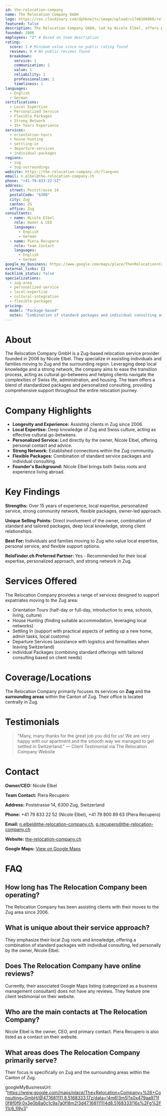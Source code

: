 ```yaml
---
id: the-relocation-company
name: The Relocation Company GmbH
logo: https://res.cloudinary.com/dphbnwjtx/image/upload/v1748166860/relocation_company_logo_kx651y.webp
featured: false
description: The Relocation Company GmbH, led by Nicole Elbel, offers personalized relocation services in Zug and surrounding areas. Local expertise since 2006.
founded: 2006
employees: "2" # Based on team description
rating:
  score: 1 # Minimum value since no public rating found
  reviews: 0 # No public reviews found
  breakdown:
    service: 1
    communication: 1
    value: 1
    reliability: 1
    professionalism: 1
    timeliness: 1
languages:
  - English
  - German
certifications:
  - Local Expertise
  - Personalized Service
  - Flexible Packages
  - Strong Network
  - 15+ Years Experience
services:
  - orientation-tours
  - house-hunting
  - settling-in
  - departure-services
  - individual-packages
regions:
  - zug
  - zug-surroundings
website: https://the-relocation-company.ch/?lang=en
email: n.elbel@the-relocation-company.ch
phone: "+41-79-833-22-52"
address:
  street: Poststrasse 14
  postalCode: "6300"
  city: Zug
  canton: ZG
  office: Zug
consultants:
  - name: Nicole Elbel
    role: Owner & CEO
    languages:
      - English
      - German
  - name: Piera Recupero
    role: Team Contact
    languages:
      - English
      - German
google_my_business: https://www.google.com/maps/place/The+Relocation+Company+%26+Consulting+GmbH/@47.1681111,8.5168333,17z/data=!4m6!3m5!1s0x479aa971f0f8f0f9:0x3e0b8a0c1c9a7a0f!8m2!3d47.1681111!4d8.5168333!16s%2Fg%2F11c6_1l9y3
external_links: []
backlink_status: false
specializations:
  - zug-area
  - personalized-service
  - local-expertise
  - cultural-integration
  - flexible-packages
pricing:
  model: "Package-based"
  notes: "Combination of standard packages and individual consulting available"
---
```


# About
The Relocation Company GmbH is a Zug-based relocation service provider founded in 2006 by Nicole Elbel. They specialize in assisting individuals and families moving to Zug and the surrounding region. Leveraging deep local knowledge and a strong network, the company aims to ease the transition process, acting as cultural go-betweens and helping clients navigate the complexities of Swiss life, administration, and housing. The team offers a blend of standardized packages and personalized consulting, providing comprehensive support throughout the entire relocation journey.

# Company Highlights
- **Longevity and Experience:** Assisting clients in Zug since 2006.
- **Local Expertise:** Deep knowledge of Zug and Swiss culture, acting as effective cultural go-betweens.
- **Personalized Service:** Led directly by the owner, Nicole Elbel, offering personal contact and advice.
- **Strong Network:** Established connections within the Zug community.
- **Flexible Packages:** Combination of standard service packages and individual consulting.
- **Founder's Background:** Nicole Elbel brings both Swiss roots and experience living abroad.

# Key Findings
**Strengths:** Over 15 years of experience, local expertise, personalized service, strong community network, flexible packages, owner-led approach.

**Unique Selling Points:** Direct involvement of the owner, combination of standard and tailored packages, deep local knowledge, strong client relationships.

**Best For:** Individuals and families moving to Zug who value local expertise, personal service, and flexible support options.

**ReloFinder.ch Preferred Partner:** Yes - Recommended for their local expertise, personalized approach, and strong network in Zug.

# Services Offered
The Relocation Company provides a range of services designed to support expatriates moving to the Zug area:

- Orientation Tours (half-day or full-day, introduction to area, schools, living, culture)
- House Hunting (finding suitable accommodation, leveraging local networks)
- Settling In (support with practical aspects of setting up a new home, admin tasks, local customs)
- Departure Services (assistance with logistics and formalities when leaving Switzerland)
- Individual Packages (combining standard offerings with tailored consulting based on client needs)

# Coverage/Locations
The Relocation Company primarily focuses its services on **Zug** and the **surrounding areas** within the Canton of Zug. Their office is located centrally in Zug.

# Testimonials
> "Many, many thanks for the great job you did for us! We are very happy with our apartment and the smooth way we managed to get settled in Switzerland."
> — Client Testimonial via The Relocation Company Website

# Contact
**Owner/CEO:** Nicole Elbel

**Team Contact:** Piera Recupero

**Address:** Poststrasse 14, 6300 Zug, Switzerland

**Phone:** +41 79 833 22 52 (Nicole Elbel), +41 79 800 89 63 (Piera Recupero)

**Email:** n.elbel@the-relocation-company.ch, p.recupero@the-relocation-company.ch

**Website:** [the-relocation-company.ch](https://the-relocation-company.ch/?lang=en)

**Google Maps:** [View on Google Maps](https://www.google.com/maps/place/The+Relocation+Company+%26+Consulting+GmbH/@47.1681111,8.5168333,17z/data=!4m6!3m5!1s0x479aa971f0f8f0f9:0x3e0b8a0c1c9a7a0f!8m2!3d47.1681111!4d8.5168333!16s%2Fg%2F11c6_1l9y3)

# FAQ
## How long has The Relocation Company been operating?
The Relocation Company has been assisting clients with their moves to the Zug area since 2006.

## What is unique about their service approach?
They emphasize their local Zug roots and knowledge, offering a combination of standard packages with individual consulting, led personally by the owner, Nicole Elbel.

## Does The Relocation Company have online reviews?
Currently, their associated Google Maps listing (categorized as a business management consultant) does not have any reviews. They feature one client testimonial on their website.

## Who are the main contacts at The Relocation Company?
Nicole Elbel is the owner, CEO, and primary contact. Piera Recupero is also listed as a contact on their website.

## What areas does The Relocation Company primarily serve?
Their focus is specifically on Zug and the surrounding areas within the Canton of Zug.

googleMyBusinessUrl: "https://www.google.com/maps/place/The+Relocation+Company+%26+Consulting+GmbH/@47.1681111,8.5168333,17z/data=!4m6!3m5!1s0x479aa971f0f8f0f9:0x3e0b8a0c1c9a7a0f!8m2!3d47.1681111!4d8.5168333!16s%2Fg%2F11c6_1l9y3" 